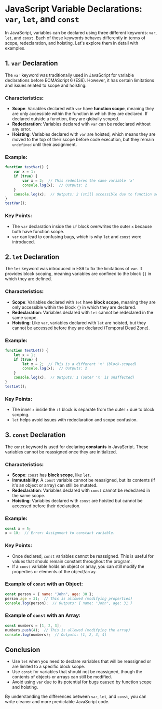 
# JavaScript Variable Declarations: `var`, `let`, and `const`

In JavaScript, variables can be declared using three different keywords: `var`, `let`, and `const`. Each of these keywords behaves differently in terms of scope, redeclaration, and hoisting. Let's explore them in detail with examples.

## 1. `var` Declaration

The `var` keyword was traditionally used in JavaScript for variable declarations before ECMAScript 6 (ES6). However, it has certain limitations and issues related to scope and hoisting.

### Characteristics:
- **Scope**: Variables declared with `var` have **function scope**, meaning they are only accessible within the function in which they are declared. If declared outside a function, they are globally scoped.
- **Redeclaration**: Variables declared with `var` can be redeclared without any error.
- **Hoisting**: Variables declared with `var` are hoisted, which means they are moved to the top of their scope before code execution, but they remain `undefined` until their assignment.

### Example:

```javascript
function testVar() {
    var x = 1;
    if (true) {
        var x = 2;  // This redeclares the same variable 'x'
        console.log(x);  // Outputs: 2
    }
    console.log(x);  // Outputs: 2 (still accessible due to function scope)
}
testVar();
```

### Key Points:
- The `var` declaration inside the `if` block overwrites the outer `x` because both have function scope.
- `var` can lead to confusing bugs, which is why `let` and `const` were introduced.

## 2. `let` Declaration

The `let` keyword was introduced in ES6 to fix the limitations of `var`. It provides block scoping, meaning variables are confined to the block `{}` in which they are defined.

### Characteristics:
- **Scope**: Variables declared with `let` have **block scope**, meaning they are only accessible within the block `{}` in which they are declared.
- **Redeclaration**: Variables declared with `let` cannot be redeclared in the same scope.
- **Hoisting**: Like `var`, variables declared with `let` are hoisted, but they cannot be accessed before they are declared (Temporal Dead Zone).

### Example:

```javascript
function testLet() {
    let x = 1;
    if (true) {
        let x = 2;  // This is a different 'x' (block-scoped)
        console.log(x);  // Outputs: 2
    }
    console.log(x);  // Outputs: 1 (outer 'x' is unaffected)
}
testLet();
```

### Key Points:
- The inner `x` inside the `if` block is separate from the outer `x` due to block scoping.
- `let` helps avoid issues with redeclaration and scope confusion.

## 3. `const` Declaration

The `const` keyword is used for declaring **constants** in JavaScript. These variables cannot be reassigned once they are initialized.

### Characteristics:
- **Scope**: `const` has **block scope**, like `let`.
- **Immutability**: A `const` variable cannot be reassigned, but its contents (if it's an object or array) can still be mutated.
- **Redeclaration**: Variables declared with `const` cannot be redeclared in the same scope.
- **Hoisting**: Variables declared with `const` are hoisted but cannot be accessed before their declaration.

### Example:

```javascript
const x = 5;
x = 10;  // Error: Assignment to constant variable.
```

### Key Points:
- Once declared, `const` variables cannot be reassigned. This is useful for values that should remain constant throughout the program.
- If a `const` variable holds an object or array, you can still modify the properties or elements of the object/array.

### Example of `const` with an Object:

```javascript
const person = { name: "John", age: 30 };
person.age = 31;  // This is allowed (modifying properties)
console.log(person);  // Outputs: { name: "John", age: 31 }
```

### Example of `const` with an Array:

```javascript
const numbers = [1, 2, 3];
numbers.push(4);  // This is allowed (modifying the array)
console.log(numbers);  // Outputs: [1, 2, 3, 4]
```

## Conclusion

- Use `let` when you need to declare variables that will be reassigned or are limited to a specific block scope.
- Use `const` for variables that should not be reassigned, though the contents of objects or arrays can still be modified.
- Avoid using `var` due to its potential for bugs caused by function scope and hoisting.

By understanding the differences between `var`, `let`, and `const`, you can write cleaner and more predictable JavaScript code.
